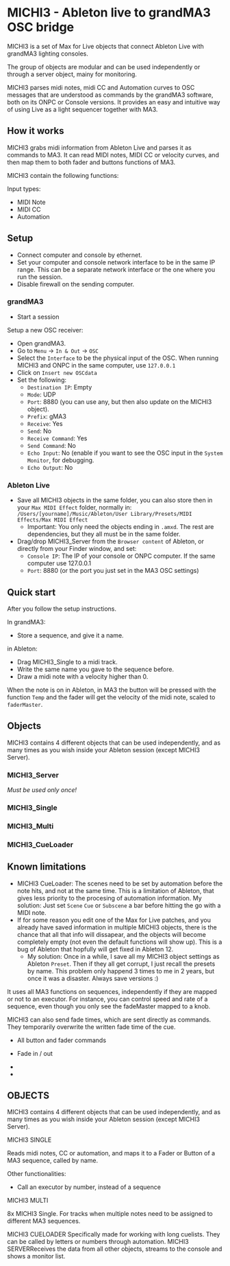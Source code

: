 # MICHI3 - Ableton live to grandMA3 OSC bridge

MICHI3 is a set of Max for Live objects that connect Ableton Live with grandMA3 lighting consoles. 

The group of objects are modular and can be used independently or through a server object, mainy for monitoring.

MICHI3 parses midi notes, midi CC and Automation curves to OSC messages that are understood as commands by the grandMA3 software, both on its ONPC or Console versions.
It provides an easy and intuitive way of using Live as a light sequencer together with MA3.

## How it works

MICHI3 grabs midi information from Ableton Live and parses it as commands to MA3. It can read MIDI notes, MIDI CC or velocity curves, and then map them to both fader and buttons functions of MA3.

MICHI3 contain the following functions:

Input types:
- MIDI Note
- MIDI CC
- Automation


## Setup

- Connect computer and console by ethernet. 
- Set your computer and console network interface to be in the same IP range. This can be a separate network interface or the one where you run the session.
- Disable firewall on the sending computer.

### grandMA3

- Start a session
  
Setup a new OSC receiver:
- Open grandMA3.
- Go to `Menu` -> `In & Out` -> `OSC`
- Select the `Interface` to be the physical input of the OSC. When running MICHI3 and ONPC in the same computer, use `127.0.0.1`
- Click on `Insert new OSCdata`
- Set the following:
  -  `Destination IP`: Empty
  -  `Mode`: UDP
  -  `Port`: 8880 (you can use any, but then also update on the MICHI3 object).
  -  `Prefix`: gMA3
  -  `Receive`: Yes
  -  `Send`: No
  -  `Receive Command`: Yes
  -  `Send Command`: No
  -  `Echo Input`: No (enable if you want to see the OSC input in the `System Monitor`, for debugging.
  -  `Echo Output`: No

### Ableton Live

- Save all MICHI3 objects in the same folder, you can also store then in your `Max MIDI Effect` folder, normally in: `/Users/[yourname]/Music/Ableton/User Library/Presets/MIDI Effects/Max MIDI Effect`
  - Important: You only need the objects ending in `.amxd`. The rest are dependencies, but they all must be in the same folder.
- Drag/drop MICHI3_Server from the `Browser content` of Ableton, or directly from your Finder window, and set:
  - `Console IP`: The IP of your console or ONPC computer. If the same computer use 127.0.0.1
  - `Port`: 8880 (or the port you just set in the MA3 OSC settings)

## Quick start

After you follow the setup instructions.

In grandMA3:
- Store a sequence, and give it a name.

in Ableton:
- Drag MICHI3_Single to a midi track.
- Write the same name you gave to the sequence before.
- Draw a midi note with a velocity higher than 0.

When the note is on in Ableton, in MA3 the button will be pressed with the function `Temp` and the fader will get the velocity of the midi note, scaled to `faderMaster`.

## Objects 

MICHI3 contains 4 different objects that can be used independently, and as many times as you wish inside your Ableton session (except MICHI3 Server). 

### MICHI3_Server

*Must be used only once!*

### MICHI3_Single

### MICHI3_Multi

### MICHI3_CueLoader




## Known limitations

- MICHI3 CueLoader: The scenes need to be set by automation before the note hits, and not at the same time. This is a limitation of Ableton, that gives less priority to the procesing of automation information. My solution: Just set `Scene` `Cue` or `Subscene` a bar before hitting the go with a MIDI note.
- If for some reason you edit one of the Max for Live patches, and you already have saved information in multiple MICHI3 objects, there is the chance that all that info will dissapear, and the objects will become completely empty (not even the default functions will show up). This is a bug of Ableton that hopfully will get fixed in Ableton 12.
  - My solution: Once in a while, I save all my MICHI3 object settings as Ableton `Preset`. Then if they all get corrupt, I just recall the presets by name.    This problem only happend 3 times to me in 2 years, but once it was a disaster. Always save versions :)




It uses all MA3 functions on sequences, independently if they are mapped or not to an executor. For instance, you can control speed and rate of a sequence, even though you only see the fadeMaster mapped to a knob. 

MICHI3 can also send fade times, which are sent directly as commands. They temporarily overwrite the written fade time of the cue. 

- All button and fader commands
- Fade in / out
- 

- 

## OBJECTS

MICHI3 contains 4 different objects that can be used independently, and as many times as you wish inside your Ableton session (except MICHI3 Server). 

MICHI3 SINGLE

Reads midi notes, CC or automation, and maps it to a Fader or Button of a MA3 sequence, called by name.

Other functionalities:
- Call an executor by number, instead of a sequence

MICHI3 MULTI

8x MICHI3 Single. For tracks when multiple notes need to be assigned to different MA3 sequences.

MICHI3 CUELOADER
Specifically made for working with long cuelists. They can be called by letters or numbers through automation.
MICHI3 SERVERReceives the data from all other objects, streams to the console and shows a monitor list.
